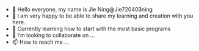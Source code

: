 - 👋 Hello everyone, my name is Jie Ning@Jie720403ning
- 👀 I am very happy to be able to share my learning and creation with you here.
- 🌱 Currently learning how to start with the most basic programs
- 💞️ I’m looking to collaborate on ...
- 📫 How to reach me ...

<!---
Jie720403ning/Jie720403ning is a ✨ special ✨ repository because its `README.md` (this file) appears on your GitHub profile.
You can click the Preview link to take a look at your changes.
--->
